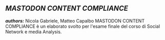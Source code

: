 ## ***MASTODON CONTENT COMPLIANCE***
***authors:*** Nicola Gabriele, Matteo Capalbo
MASTODON CONTENT COMPLIANCE è un elaborato svolto per l'esame finale del corso di Social Network e media Analysis.


